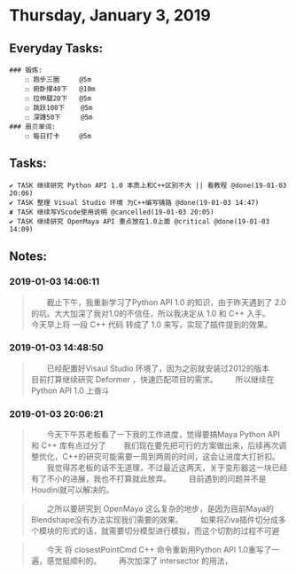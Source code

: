 # Thursday, January 3, 2019

## Everyday Tasks:
    ### 锻炼:
        ☐ 跑步三圈     @5m
        ☐ 俯卧撑40下   @10m
        ☐ 拉伸腿20下   @5m
        ☐ 跳跃100下    @5m
        ☐ 深蹲50下     @5m 
    ### 扇贝单词:
        ☐ 每日打卡     @5m

## Tasks:
    ✔ TASK 继续研究 Python API 1.0 本质上和C++区别不大 || 看教程 @done(19-01-03 20:06)
    ✔ TASK 整理 Visual Studio 环境 为C++编写铺路 @done(19-01-03 14:47)
    ✘ TASK 继续写VScode使用说明 @cancelled(19-01-03 20:05)
    ✔ TASK 继续研究 OpenMaya API 重点放在1.0上面 @critical @done(19-01-03 14:09)

## Notes:

### 2019-01-03 14:06:11
> &emsp;&emsp;截止下午，我重新学习了Python API 1.0 的知识，由于昨天遇到了 2.0 的坑。大大加深了我对1.0的不信任，所以我决定从 1.0 和 C++ 入手。
> &emsp;&emsp;今天早上将 一段 C++ 代码 转成了 1.0 来写，实现了插件提到的效果。

### 2019-01-03 14:48:50
> &emsp;&emsp;已经配置好Visaul Studio 环境了，因为之前就安装过2012的版本
> &emsp;&emsp;目前打算继续研究 Deformer ，快速匹配项目的需求。
> &emsp;&emsp;所以继续在 Python API 1.0 上奋斗

### 2019-01-03 20:06:21
> &emsp;&emsp;今天下午苏老板看了一下我的工作进度，觉得要搞Maya Python API 和 C++ 库有点过分了
> &emsp;&emsp;我们现在要先把可行的方案做出来，后续再次调整优化，C++的研究可能需要一周到两周的时间，这会让进度大打折扣。
> &emsp;&emsp;我觉得苏老板的话不无道理，不过最近这两天，关于变形器这一块已经有了不小的进展，我也不打算就此放弃。
> &emsp;&emsp;目前遇到的问题并不是Houdini就可以解决的。

> &emsp;&emsp;之所以要研究到 OpenMaya 这么复杂的地步，是因为目前Maya的Blendshape没有办法实现我们需要的效果。
> &emsp;&emsp;如果将Ziva插件切分成多个模块的形式的话，就需要切分模型进行模拟，而这个切割的过程不可避 

> &emsp;&emsp;今天 将 closestPointCmd C++ 命令重新用Python API 1.0重写了一遍，感觉挺顺利的。
> &emsp;&emsp;再次加深了 intersector 的用法，
